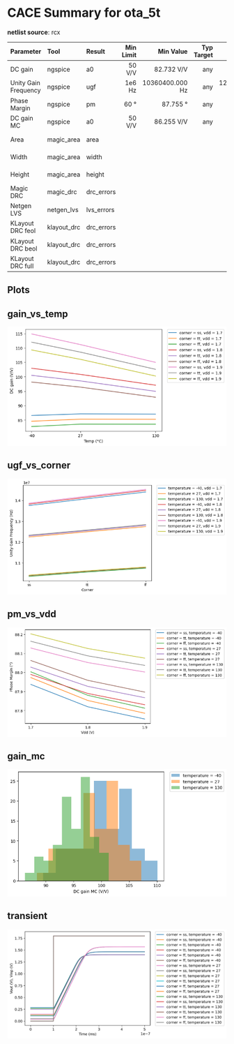 
# CACE Summary for ota_5t

**netlist source**: rcx

|      Parameter       |         Tool         |     Result      | Min Limit  |  Min Value   | Typ Target |  Typ Value   | Max Limit  |  Max Value   |  Status  |
| :------------------- | :------------------- | :-------------- | ---------: | -----------: | ---------: | -----------: | ---------: | -----------: | :------: |
| DC gain              | ngspice              | a0                   |          50 V/V | 82.732 V/V |          any | 98.171 V/V |          any | 114.868 V/V |   Pass ✅    |
| Unity Gain Frequency | ngspice              | ugf                  |          1e6 Hz | 10360400.000 Hz |          any | 12551100.000 Hz |          any | 14529500.000 Hz |   Pass ✅    |
| Phase Margin         | ngspice              | pm                   |            60 ° |   87.755 ° |          any |   87.973 ° |          any |   88.202 ° |   Pass ✅    |
| DC gain MC           | ngspice              | a0                   |          50 V/V | 86.255 V/V |          any | 98.076 V/V |          any | 110.050 V/V |   Pass ✅    |
| Area                 | magic_area           | area                 |               ​ |          ​ |            ​ |          ​ |      600 µm² | 162.518 µm² |   Pass ✅    |
| Width                | magic_area           | width                |               ​ |          ​ |            ​ |          ​ |          any |   9.720 µm |   Pass ✅    |
| Height               | magic_area           | height               |               ​ |          ​ |            ​ |          ​ |          any |  16.720 µm |   Pass ✅    |
| Magic DRC            | magic_drc            | drc_errors           |               ​ |          ​ |            ​ |          ​ |            0 |          0 |   Pass ✅    |
| Netgen LVS           | netgen_lvs           | lvs_errors           |               ​ |          ​ |            ​ |          ​ |            0 |          0 |   Pass ✅    |
| KLayout DRC feol     | klayout_drc          | drc_errors           |               ​ |          ​ |            ​ |          ​ |            0 |          0 |   Pass ✅    |
| KLayout DRC beol     | klayout_drc          | drc_errors           |               ​ |          ​ |            ​ |          ​ |            0 |          0 |   Pass ✅    |
| KLayout DRC full     | klayout_drc          | drc_errors           |               ​ |          ​ |            ​ |          ​ |            0 |          0 |   Pass ✅    |


## Plots

## gain_vs_temp

![gain_vs_temp](./ota_5t/rcx/gain_vs_temp.png)

## ugf_vs_corner

![ugf_vs_corner](./ota_5t/rcx/ugf_vs_corner.png)

## pm_vs_vdd

![pm_vs_vdd](./ota_5t/rcx/pm_vs_vdd.png)

## gain_mc

![gain_mc](./ota_5t/rcx/gain_mc.png)

## transient

![transient](./ota_5t/rcx/transient.svg)
